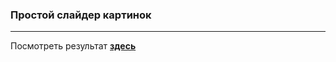 ### Простой слайдер картинок
---

Посмотреть результат [__здесь__](https://larisakindalova.github.io/pictures_slider//index.html)
